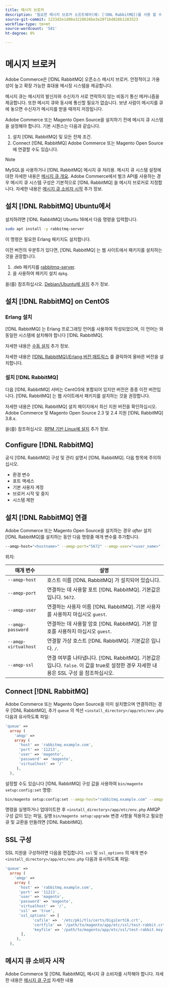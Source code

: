 ```yaml
---
title: 메시지 브로커
description: '필요한 메시지 브로커 소프트웨어(예: [!DNL RabbitMQ])를 사용 할 수 있습니다.'
source-git-commit: 1233d2e1d80a3228626be3e20f1bd826b1283523
workflow-type: tm+mt
source-wordcount: '581'
ht-degree: 0%

---
```



# 메시지 브로커

Adobe Commerce은 [!DNL RabbitMQ] 오픈소스 메시지 브로커. 안정적이고 가용성이 높고 확장 가능한 휴대용 메시징 시스템을 제공합니다.

메시지 큐는 메시지의 발신자와 수신자가 서로 연락하지 않는 비동기 통신 메커니즘을 제공합니다. 또한 메시지 큐와 동시에 통신할 필요가 없습니다. 보낸 사람이 메시지를 큐에 놓으면 수신자가 메시지를 받을 때까지 저장됩니다.

Adobe Commerce 또는 Magento Open Source을 설치하기 전에 메시지 큐 시스템을 설정해야 합니다. 기본 시퀀스는 다음과 같습니다.

1. 설치 [!DNL RabbitMQ] 및 모든 전제 조건.
1. Connect [!DNL RabbitMQ] Adobe Commerce 또는 Magento Open Source에 연결할 수도 있습니다.

>[!NOTE]
>
>MySQL을 사용하거나 [!DNL RabbitMQ] 메시지 큐 처리용. 메시지 큐 시스템 설정에 대한 자세한 내용은 [메시지 큐 개요](https://developer.adobe.com/commerce/php/development/components/message-queues/). Adobe Commerce에서 벌크 API를 사용하는 경우 메시지 큐 시스템 구성은 기본적으로 [!DNL RabbitMQ] 을 메시지 브로커로 지정합니다. 자세한 내용은 [메시지 큐 소비자 시작](../../configuration/cli/start-message-queues.md) 추가 정보.

## 설치 [!DNL RabbitMQ] Ubuntu에서

설치하려면 [!DNL RabbitMQ] Ubuntu 16에서 다음 명령을 입력합니다.

```bash
sudo apt install -y rabbitmq-server
```

이 명령은 필요한 Erlang 패키지도 설치합니다.

이전 버전의 우분투가 있다면, [!DNL RabbitMQ] 는 웹 사이트에서 패키지를 설치하는 것을 권장합니다.

1. .deb 패키지를 [rabbitmq-server](https://www.rabbitmq.com/download.html).
1. 을 사용하여 패키지 설치 `dpkg`.

을(를) 참조하십시오. [Debian/Ubuntu에 설치](https://www.rabbitmq.com/install-debian.html) 추가 정보.

## 설치 [!DNL RabbitMQ] on CentOS

### Erlang 설치

[!DNL RabbitMQ] 는 Erlang 프로그래밍 언어를 사용하여 작성되었으며, 이 언어는 와 동일한 시스템에 설치해야 합니다 [!DNL RabbitMQ].

자세한 내용은 [수동 설치](https://www.erlang-solutions.com/downloads/) 추가 정보.

자세한 내용은 [[!DNL RabbitMQ]/Erlang 버전 매트릭스](https://www.rabbitmq.com/which-erlang.html) 를 클릭하여 올바른 버전을 설치합니다.

### 설치 [!DNL RabbitMQ]

다음 [!DNL RabbitMQ] 서버는 CentOS에 포함되어 있지만 버전은 종종 이전 버전입니다. [!DNL RabbitMQ] 는 웹 사이트에서 패키지를 설치하는 것을 권장합니다.

자세한 내용은 [!DNL RabbitMQ] 설치 페이지에서 최신 지원 버전을 확인하십시오. Adobe Commerce 및 Magento Open Source 2.3 및 2.4 지원 [!DNL RabbitMQ] 3.8.x.

을(를) 참조하십시오. [RPM 기반 Linux에 설치](https://www.rabbitmq.com/install-rpm.html) 추가 정보.

## Configure [!DNL RabbitMQ]

공식 [!DNL RabbitMQ] 구성 및 관리 설명서 [!DNL RabbitMQ]. 다음 항목에 주의하십시오.

* 환경 변수
* 포트 액세스
* 기본 사용자 계정
* 브로커 시작 및 중지
* 시스템 제한

## 설치 [!DNL RabbitMQ] 연결

Adobe Commerce 또는 Magento Open Source을 설치하는 경우 _after_ 설치 [!DNL RabbitMQ]를 설치하는 동안 다음 명령줄 매개 변수를 추가합니다.

```bash
--amqp-host="<hostname>" --amqp-port="5672" --amqp-user="<user_name>" --amqp-password="<password>" --amqp-virtualhost="/"
```

위치:

| 매개 변수 | 설명 |
|--- |--- |
| `--amqp-host` | 호스트 이름 [!DNL RabbitMQ] 가 설치되어 있습니다. |
| `--amqp-port` | 연결하는 데 사용할 포트 [!DNL RabbitMQ]. 기본값은 입니다. `5672`. |
| `--amqp-user` | 연결하는 사용자 이름 [!DNL RabbitMQ]. 기본 사용자를 사용하지 마십시오 `guest`. |
| `--amqp-password` | 연결하는 데 사용할 암호 [!DNL RabbitMQ]. 기본 암호를 사용하지 마십시오 `guest`. |
| `--amqp-virtualhost` | 연결할 가상 호스트 [!DNL RabbitMQ]. 기본값은 입니다. `/`. |
| `--amqp-ssl` | 연결 여부를 나타냅니다. [!DNL RabbitMQ]. 기본값은 입니다. `false`. 이 값을 true로 설정한 경우 자세한 내용은 SSL 구성 을 참조하십시오. |

## Connect [!DNL RabbitMQ]

Adobe Commerce 또는 Magento Open Source을 이미 설치했으며 연결하려는 경우 [!DNL RabbitMQ], 추가 `queue` 의 섹션 `<install_directory>/app/etc/env.php` 다음과 유사하도록 파일:

```php
'queue' =>
  array (
    'amqp' =>
    array (
      'host' => 'rabbitmq.example.com',
      'port' => '11213',
      'user' => 'magento',
      'password' => 'magento',
      'virtualhost' => '/'
     ),
  ),
```

설정할 수도 있습니다 [!DNL RabbitMQ] 구성 값을 사용하여 `bin/magento setup:config:set` 명령:

```bash
bin/magento setup:config:set --amqp-host="rabbitmq.example.com" --amqp-port="11213" --amqp-user="magento" --amqp-password="magento" --amqp-virtualhost="/"
```

명령을 실행하거나 업데이트한 후 `<install_directory>/app/etc/env.php` AMQP 구성 값이 있는 파일, 실행 `bin/magento setup:upgrade` 변경 사항을 적용하고 필요한 큐 및 교환을 만들려면 [!DNL RabbitMQ].

## SSL 구성

SSL 지원을 구성하려면 다음을 편집합니다. `ssl` 및 `ssl_options` 의 매개 변수 `<install_directory>/app/etc/env.php` 다음과 유사하도록 파일:

```php
'queue' =>
  array (
    'amqp' =>
    array (
      'host' => 'rabbitmq.example.com',
      'port' => '11213',
      'user' => 'magento',
      'password' => 'magento',
      'virtualhost' => '/',
      'ssl' => 'true',
      'ssl_options' => [
            'cafile' =>  '/etc/pki/tls/certs/DigiCertCA.crt',
            'certfile' => '/path/to/magento/app/etc/ssl/test-rabbit.crt',
            'keyfile' => '/path/to/magento/app/etc/ssl/test-rabbit.key'
       ],
     ),
  ),
```

## 메시지 큐 소비자 시작

Adobe Commerce 및 [!DNL RabbitMQ], 메시지 큐 소비자를 시작해야 합니다. 자세한 내용은 [메시지 큐 구성](../../configuration/cli/start-message-queues.md) 자세한 내용
